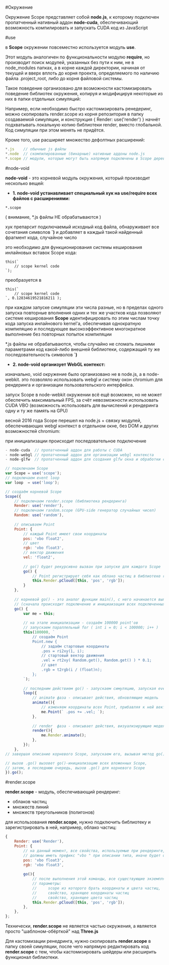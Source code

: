 #Окружение

Окружение Scope представляет собой __node.js__,
к которому подключен пропатченный нативный аддон __node-cuda__,
обеспечивающий возможность компилировать и запускать CUDA код из JavaScript

#use

в __Scope__ окружении повсеместно используется модуль __use__.

Этот модуль аналогичен по функциональности модулю __require__, но производит поиск
модулей, указанных без пути к ним, не в node_modules папках, а в корне каждой директории,
начиная от текущей и вверх вплоть до корня проекта, определяемого по наличию файла .project_root,
либо до корня файловой системы.

Такое поведение организовано для возможности кастомизировать поведение библиотек окружения,
копируя и модифицируя некоторые из них в папки отдельных симуляций:

Например, если необходимо быстро кастомизировать ренедеринг, можно скопировать render.scope
из корня репозитория в папку создаваемой симуляции, и конструкция { Render: use('render') } начнёт
подхватывать локальную копию библиотеки render, вместо глобальной. Код симуляции при этом менять не придётся.

Кроме того, use расширяет множество дефолтных расширений:

```js
*.js    // обычные js файлы
*.node  // скомпилированные (бинарные) нативные аддоны node.js
*.scope // модули, которые могут быть напрямую подключены в Scope дерево
```

#node-void

__node-void__ - это корневой модуль окружения, который производит несколько вещей:

- __1. node-void устанавливает специальный хук на use/require всех файлов с расширениями:__

```
*.scope
```

( внимание, *.js файлы НЕ обрабатываются )

хук препарсит подключаемый исходный код файла, обнаруживает все сочетания символов __`)__
и добавляет в каждый такой найденный фрагмент кода, случайное число

это необходимо для функционирования системы кеширования инлайновых вставок Scope кода:

```
this(`
	// scope kernel code
`);
```

преобразуется в

```
this(`
	// scope kernel code
`, 0.12834619521816211 );
```

при каждом запуске симуляции эти числа разные, но в пределах одного запуска повторные вполнения
одних и тех же участков кода позволяют системе кеширования __Scope__ идентифицировать
по этим числам точку кода запуска инлайнового kernel'а, обеспечивая однократную компиляцию
и последующее высокоэффективное многократное выполнение без повторных попыток компиляции

*.js файлы не обрабатываются, чтобы случайно не сломать лишними параметрами код какой-либо
внешней библиотеки, содержащий ту же последовательность символов __`)__

- __2. node-void организует WebGL контекст:__

изначально, void окружение было организовано не в node.js, а в node-webkit.
это позволяло использовать webgl и систему окон chromium для рендеринга и организации
пользовательского интерфейса.

запуск Scope в node-webkit окружении всё ещё возможен, но не может обеспечить максимальный FPS,
за счёт невозможности использовать CUDA VBO
(возможность использовать для вычислений и рендеринга одну и ту же память на GPU)

весной 2016 года Scope перешел на node.js + связку модулей, обеспечивающих webgl контекст
в отдельном окне, без DOM и других возможностей chromium:

при инициализации происходит последовательное подключение

```js
- node-cuda  // пропатченный аддон для работы с CUDA
- node-webgl // пропатченный аддон для организации webgl контекста
- node-glfw  // пропатченный аддон для создания glfw окна и обработки событий ресайза окна, клавиатуры и мыши
```

```js
// подключаем Scope
var Scope = use('scope');
// подключаем event loop
var loop  = use('loop');

// создаём корневой Scope
Scope({
	// подключаем render.scope (библиотека рендеринга)
	Render: use('render'),
	// подключаем random.scope (GPU-side генератор случайных чисел)
	Random: use('random'),
	
	// описываем Point
	Point: {
		// каждый Point имеет свои координаты
		pos: 'vbo float2',
		// цвет
		rgb: 'vbo float3',
		// вектор движения
		vel: 'float2',
		
		// go() будет рекурсивно вызван при запуске для каждого Scope
		go() {
			// Point регистрирует себя как облако частиц в библиотеке render.scope
			this.Render.pCloud([this, 'pos', 'rgb']);
		}
	},
	
	// корневой go() - это аналог функции main(), с него начинается выполение симуляции
	// (сначала происходит подключение и инициаизация всех подключенных и описанных sub Scope'ов )
	go() {
		var me = this;
		
		// на этапе инициализации - создаём 100000 point'ов
		// запускаем параллельный for ( int i = 0; i < 100000; i++ )
		this(100000, `
			// создаём Point
			Point.new {
				// задаём стартовые координаты
				.pos = ri2xy(1, i);
				// стартовый вектор движения
				.vel = rt2xy( Random.get(), Random.get() ) * 0.1;
				// цвет
				.rgb = t2rgb(i / (float)n);
			};
		`);
		
		// последним действием go() - запускаем симуляцию, запуская event loop
		loop({
			// animate фаза - описывает действия, обновляющие модель
			animate(){
				// изменяем координаты всех Point, прибавляя к ней вектор движения
				me.Point(` .pos += .vel; `);
			},
			
			// render  фаза - описывает действия, визуализирующие модель
			render(){
				me.Render.animate();
			},
		});
	},
// завершая описание корневого Scope, запускаем его, вызывая метод go()

// вызов .go() вызовет go()-инициализацию всех вложенных Scope,
// затем, в последнюю очередь, вызов .go() для корневого Scope
}).go();
```

#render.scope

__render.scope__ - модуль, обеспечивающий рендеринг:
- облаков частиц
- множеств линий
- множеств треугольников (полигонов)

для использования __render.scope__, нужно подключить библиотеку и зарегистрировать в ней, например, облако частиц:

```js
{
	Render: use('Render'),
	Point: {
		// на данный момент, все свойства, используемые при рендеринге,
		// должны иметь префикс "vbo " при описании типа, иначе будет ошибка
		pos: 'vbo float3',
		rgb: 'vbo float3',
		
		go(){
			// после выполнения этой команды, все существующие экземпляры Point будут отображаться при рендеринге
			// параметры:
			//     scope из которого брать координаты и цвета частиц,
			//     свойство, хранящее координаты частиц
			//     свойство, хранящее цвета частиц
			this.Render.pCloud([this, 'pos', 'rgb']);
		},
	},
};
```

Технически, __render.scope__ не является частью окружения, а является просто "шаблоном-обёрткой"
над __Three.js__

Для кастомизации ренедринга, нужно скопировать __render.scope__ в папку своей симуляции, после чего
напрямую редактировать код __render.scope__ с тем, чтобы кастомизировать шейдеры или расширить функционал библиотеки.
